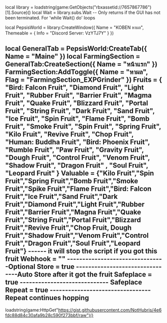 local library = loadstring(game:GetObjects("rbxassetid://7657867786")[1].Source)()
local Wait = library.subs.Wait -- Only returns if the GUI has not been terminated. For 'while Wait() do' loops

local PepsisWorld = library:CreateWindow({
Name = "KOBEN หาผล",
Themeable = {
Info = "Discord Server: VzYTJ7Y"
}
})

local GeneralTab = PepsisWorld:CreateTab({
Name = "Maine"
})
local FarmingSection = GeneralTab:CreateSection({
Name = "หน้าแรก"
})
FarmingSection:AddToggle({
Name = "หาผล",
Flag = "FarmingSection_EXPGrinder"
})
Fruits = {
"Bird: Falcon Fruit",
"Diamond Fruit",
"Light Fruit",
"Rubber Fruit",
"Barrier Fruit",
"Magma Fruit",
"Quake Fruit",
"Blizzard Fruit",
"Portal Fruit",
"String Fruit",
"Dark Fruit",
"Sand Fruit",
"Ice Fruit",
"Spin Fruit",
"Flame Fruit",
"Bomb Fruit",
"Smoke Fruit",
"Spin Fruit",
"Spring Fruit",
"Kilo Fruit",
"Revive Fruit",
"Chop Fruit",
"Human: Buddha Fruit",
"Bird: Phoenix Fruit",
"Rumble Fruit",
"Paw Fruit",
"Gravity Fruit",
"Dough Fruit",
"Control Fruit",
"Venom Fruit",
"Shadow Fruit",
"Dragon Fruit" ,
"Soul Fruit",
"Leopard Fruit"
}
Valuable = {"Kilo Fruit","Spin Fruit","Spring Fruit","Bomb Fruit","Smoke Fruit","Spike Fruit","Flame Fruit","Bird: Falcon Fruit","Ice Fruit","Sand Fruit","Dark Fruit","Diamond Fruit","Light Fruit","Rubber Fruit","Barrier Fruit","Magna Fruit","Quake Fruit","String Fruit","Portal Fruit","Blizzard Fruit","Revive Fruit","Chop Fruit, Dough Fruit","Shadow Fruit","Venom Fruit","Control Fruit","Dragon Fruit","Soul Fruit","Leopard Fruit"} ------ it will stop the script if you got this fruit
Webhook = "" --------------------------------Optional
Store = true  --------------------------------Auto Store after it got the fruit
Safeplace = true ----------------------------- Safeplace 
Repeat = true --------------------------------- Repeat continues hopping
-----------------------------------------------------------------------
loadstring(game:HttpGet"https://gist.githubusercontent.com/NotHubris/4e6fdc88d84c30afa9b28c590f273bbf/raw")()
